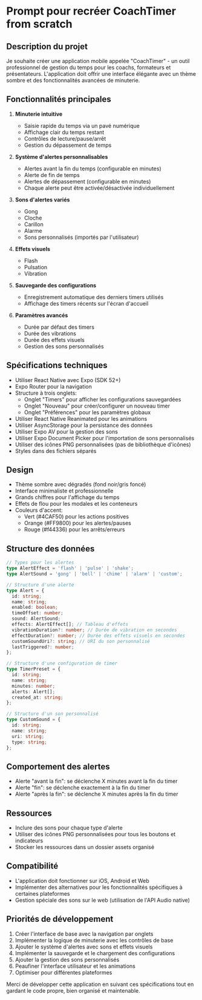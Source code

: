 # Prompt pour recréer CoachTimer from scratch

## Description du projet

Je souhaite créer une application mobile appelée "CoachTimer" - un outil professionnel de gestion du temps pour les coachs, formateurs et présentateurs. L'application doit offrir une interface élégante avec un thème sombre et des fonctionnalités avancées de minuterie.

## Fonctionnalités principales

1. **Minuterie intuitive**
   - Saisie rapide du temps via un pavé numérique
   - Affichage clair du temps restant
   - Contrôles de lecture/pause/arrêt
   - Gestion du dépassement de temps

2. **Système d'alertes personnalisables**
   - Alertes avant la fin du temps (configurable en minutes)
   - Alerte de fin de temps
   - Alertes de dépassement (configurable en minutes)
   - Chaque alerte peut être activée/désactivée individuellement

3. **Sons d'alertes variés**
   - Gong
   - Cloche
   - Carillon
   - Alarme
   - Sons personnalisés (importés par l'utilisateur)

4. **Effets visuels**
   - Flash
   - Pulsation
   - Vibration

5. **Sauvegarde des configurations**
   - Enregistrement automatique des derniers timers utilisés
   - Affichage des timers récents sur l'écran d'accueil

6. **Paramètres avancés**
   - Durée par défaut des timers
   - Durée des vibrations
   - Durée des effets visuels
   - Gestion des sons personnalisés

## Spécifications techniques

- Utiliser React Native avec Expo (SDK 52+)
- Expo Router pour la navigation
- Structure à trois onglets:
  - Onglet "Timers" pour afficher les configurations sauvegardées
  - Onglet "Nouveau" pour créer/configurer un nouveau timer
  - Onglet "Préférences" pour les paramètres globaux
- Utiliser React Native Reanimated pour les animations
- Utiliser AsyncStorage pour la persistance des données
- Utiliser Expo AV pour la gestion des sons
- Utiliser Expo Document Picker pour l'importation de sons personnalisés
- Utiliser des icônes PNG personnalisées (pas de bibliothèque d'icônes)
- Styles dans des fichiers séparés

## Design

- Thème sombre avec dégradés (fond noir/gris foncé)
- Interface minimaliste et professionnelle
- Grands chiffres pour l'affichage du temps
- Effets de flou pour les modales et les conteneurs
- Couleurs d'accent:
  - Vert (#4CAF50) pour les actions positives
  - Orange (#FF9800) pour les alertes/pauses
  - Rouge (#f44336) pour les arrêts/erreurs

## Structure des données

```typescript
// Types pour les alertes
type AlertEffect = 'flash' | 'pulse' | 'shake';
type AlertSound = 'gong' | 'bell' | 'chime' | 'alarm' | 'custom';

// Structure d'une alerte
type Alert = {
  id: string;
  name: string;
  enabled: boolean;
  timeOffset: number;
  sound: AlertSound;
  effects: AlertEffect[]; // Tableau d'effets
  vibrationDuration?: number; // Durée de vibration en secondes
  effectDuration?: number; // Durée des effets visuels en secondes
  customSoundUri?: string; // URI du son personnalisé
  lastTriggered?: number;
};

// Structure d'une configuration de timer
type TimerPreset = {
  id: string;
  name: string;
  minutes: number;
  alerts: Alert[];
  created_at: string;
};

// Structure d'un son personnalisé
type CustomSound = {
  id: string;
  name: string;
  uri: string;
  type: string;
};
```

## Comportement des alertes

- Alerte "avant la fin": se déclenche X minutes avant la fin du timer
- Alerte "fin": se déclenche exactement à la fin du timer
- Alerte "après la fin": se déclenche X minutes après la fin du timer

## Ressources

- Inclure des sons pour chaque type d'alerte
- Utiliser des icônes PNG personnalisées pour tous les boutons et indicateurs
- Stocker les ressources dans un dossier assets organisé

## Compatibilité

- L'application doit fonctionner sur iOS, Android et Web
- Implémenter des alternatives pour les fonctionnalités spécifiques à certaines plateformes
- Gestion spéciale des sons sur le web (utilisation de l'API Audio native)

## Priorités de développement

1. Créer l'interface de base avec la navigation par onglets
2. Implémenter la logique de minuterie avec les contrôles de base
3. Ajouter le système d'alertes avec sons et effets visuels
4. Implémenter la sauvegarde et le chargement des configurations
5. Ajouter la gestion des sons personnalisés
6. Peaufiner l'interface utilisateur et les animations
7. Optimiser pour différentes plateformes

Merci de développer cette application en suivant ces spécifications tout en gardant le code propre, bien organisé et maintenable.